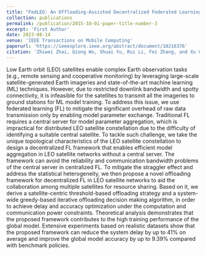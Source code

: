 ```yaml
---
title: "FedLEO: An Offloading-Assisted Decentralized Federated Learning Framework for Low Earth Orbit Satellite Networks"
collection: publications
permalink: /publication/2015-10-01-paper-title-number-3
excerpt: 'First Author'
date: 2023-08-14
venue: 'IEEE Transactions on Mobile Computing'
paperurl: 'https://ieeexplore.ieee.org/abstract/document/10216376'
citation: 'Zhiwei Zhai, Qiong Wu, Shuai Yu, Rui Li, Fei Zhang, and Xu Chen. (2023). &quot;FedLEO: An Offloading-Assisted Decentralized Federated Learning Framework for Low Earth Orbit Satellite Networks.&quot; <i>IEEE Transactions on Mobile Computing</i>. 23(5), 5260-5279.'
---
```


Low Earth orbit (LEO) satellites enable complex Earth observation tasks (e.g., remote sensing and cooperative monitoring) by leveraging large-scale satellite-generated Earth imageries and state-of-the-art machine learning (ML) techniques. However, due to restricted downlink bandwidth and spotty connectivity, it is infeasible for the satellites to transmit all the imageries to ground stations for ML model training. To address this issue, we use federated learning (FL) to mitigate the significant overhead of raw data transmission only by enabling model parameter exchange. Traditional FL requires a central server for model parameter aggregation, which is impractical for distributed LEO satellite constellation due to the difficulty of identifying a suitable central satellite. To tackle such challenge, we take the unique topological characteristics of the LEO satellite constellation to design a decentralized FL framework that enables efficient model aggregation in LEO satellite networks without a central server. The framework can avoid the reliability and communication bandwidth problems of the central server in centralized FL. To mitigate the straggler effect and address the statistical heterogeneity, we then propose a novel offloading framework for decentralized FL in LEO satellite networks to aid the collaboration among multiple satellites for resource sharing. Based on it, we derive a satellite-centric threshold-based offloading strategy and a system-wide greedy-based iterative offloading decision making algorithm, in order to achieve delay and accuracy optimization under the computation and communication power constraints. Theoretical analysis demonstrates that the proposed framework contributes to the high training performance of the global model. Extensive experiments based on realistic datasets show that the proposed framework can reduce the system delay by up to 41% on average and improve the global model accuracy by up to 9.39% compared with benchmark policies.
